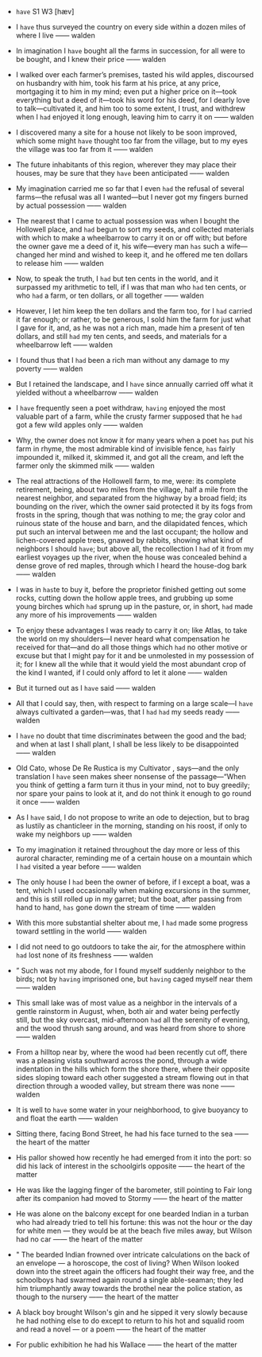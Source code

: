 - `have` S1 W3 [hæv]



-  I `have` thus surveyed the country on every side within a dozen miles of where I live —— walden

-  In imagination I `have` bought all the farms in succession, for all were to be bought, and I knew their price —— walden

-  I walked over each farmer’s premises, tasted his wild apples, discoursed on husbandry with him, took his farm at his price, at any price, mortgaging it to him in my mind; even put a higher price on it﻿—took everything but a deed of it﻿—took his word for his deed, for I dearly love to talk﻿—cultivated it, and him too to some extent, I trust, and withdrew when I `had` enjoyed it long enough, leaving him to carry it on —— walden

-  I discovered many a site for a house not likely to be soon improved, which some might `have` thought too far from the village, but to my eyes the village was too far from it —— walden

-  The future inhabitants of this region, wherever they may place their houses, may be sure that they `have` been anticipated —— walden

- My imagination carried me so far that I even `had` the refusal of several farms﻿—the refusal was all I wanted﻿—but I never got my fingers burned by actual possession —— walden

-  The nearest that I came to actual possession was when I bought the Hollowell place, and `had` begun to sort my seeds, and collected materials with which to make a wheelbarrow to carry it on or off with; but before the owner gave me a deed of it, his wife﻿—every man `has` such a wife﻿—changed her mind and wished to keep it, and he offered me ten dollars to release him —— walden

-  Now, to speak the truth, I `had` but ten cents in the world, and it surpassed my arithmetic to tell, if I was that man who `had` ten cents, or who `had` a farm, or ten dollars, or all together —— walden

-  However, I let him keep the ten dollars and the farm too, for I `had` carried it far enough; or rather, to be generous, I sold him the farm for just what I gave for it, and, as he was not a rich man, made him a present of ten dollars, and still `had` my ten cents, and seeds, and materials for a wheelbarrow left —— walden

-  I found thus that I `had` been a rich man without any damage to my poverty —— walden

-  But I retained the landscape, and I `have` since annually carried off what it yielded without a wheelbarrow —— walden

- I `have` frequently seen a poet withdraw, `having` enjoyed the most valuable part of a farm, while the crusty farmer supposed that he `had` got a few wild apples only —— walden

-  Why, the owner does not know it for many years when a poet `has` put his farm in rhyme, the most admirable kind of invisible fence, `has` fairly impounded it, milked it, skimmed it, and got all the cream, and left the farmer only the skimmed milk —— walden

- The real attractions of the Hollowell farm, to me, were: its complete retirement, being, about two miles from the village, half a mile from the nearest neighbor, and separated from the highway by a broad field; its bounding on the river, which the owner said protected it by its fogs from frosts in the spring, though that was nothing to me; the gray color and ruinous state of the house and barn, and the dilapidated fences, which put such an interval between me and the last occupant; the hollow and lichen-covered apple trees, gnawed by rabbits, showing what kind of neighbors I should `have`; but above all, the recollection I `had` of it from my earliest voyages up the river, when the house was concealed behind a dense grove of red maples, through which I heard the house-dog bark —— walden

-  I was in `has`te to buy it, before the proprietor finished getting out some rocks, cutting down the hollow apple trees, and grubbing up some young birches which `had` sprung up in the pasture, or, in short, `had` made any more of his improvements —— walden

-  To enjoy these advantages I was ready to carry it on; like Atlas, to take the world on my shoulders﻿—I never heard what compensation he received for that﻿—and do all those things which `had` no other motive or excuse but that I might pay for it and be unmolested in my possession of it; for I knew all the while that it would yield the most abundant crop of the kind I wanted, if I could only afford to let it alone —— walden

-  But it turned out as I `have` said —— walden

- All that I could say, then, with respect to farming on a large scale﻿—I `have` always cultivated a garden﻿—was, that I `had` `had` my seeds ready —— walden

-  I `have` no doubt that time discriminates between the good and the bad; and when at last I shall plant, I shall be less likely to be disappointed —— walden

- Old Cato, whose De Re Rustica is my Cultivator , says﻿—and the only translation I `have` seen makes sheer nonsense of the passage﻿—“When you think of getting a farm turn it thus in your mind, not to buy greedily; nor spare your pains to look at it, and do not think it enough to go round it once —— walden

-  As I `have` said, I do not propose to write an ode to dejection, but to brag as lustily as chanticleer in the morning, standing on his roost, if only to wake my neighbors up —— walden

-  To my imagination it retained throughout the day more or less of this auroral character, reminding me of a certain house on a mountain which I `had` visited a year before —— walden

- The only house I `had` been the owner of before, if I except a boat, was a tent, which I used occasionally when making excursions in the summer, and this is still rolled up in my garret; but the boat, after passing from hand to hand, `has` gone down the stream of time —— walden

-  With this more substantial shelter about me, I `had` made some progress toward settling in the world —— walden

-  I did not need to go outdoors to take the air, for the atmosphere within `had` lost none of its freshness —— walden

- ” Such was not my abode, for I found myself suddenly neighbor to the birds; not by `having` imprisoned one, but `having` caged myself near them —— walden

- This small lake was of most value as a neighbor in the intervals of a gentle rainstorm in August, when, both air and water being perfectly still, but the sky overcast, mid-afternoon `had` all the serenity of evening, and the wood thrush sang around, and was heard from shore to shore —— walden

-  From a hilltop near by, where the wood `had` been recently cut off, there was a pleasing vista southward across the pond, through a wide indentation in the hills which form the shore there, where their opposite sides sloping toward each other suggested a stream flowing out in that direction through a wooded valley, but stream there was none —— walden

-  It is well to `have` some water in your neighborhood, to give buoyancy to and float the earth —— walden

-  Sitting there, facing Bond Street, he had his face turned to the sea —— the heart of the matter

-  His pallor showed how recently he had emerged from it into the port: so did his lack of interest in the schoolgirls opposite —— the heart of the matter

-  He was like the lagging finger of the barometer, still pointing to Fair long after its companion had moved to Stormy —— the heart of the matter

-  He was alone on the balcony except for one bearded Indian in a turban who had already tried to tell his fortune: this was not the hour or the day for white men — they would be at the beach five miles away, but Wilson had no car —— the heart of the matter

- " The bearded Indian frowned over intricate calculations on the back of an envelope — a horoscope, the cost of living? When Wilson looked down into the street again the officers had fought their way free, and the schoolboys had swarmed again round a single able-seaman; they led him triumphantly away towards the brothel near the police station, as though to the nursery —— the heart of the matter

-  A black boy brought Wilson's gin and he sipped it very slowly because he had nothing else to do except to return to his hot and squalid room and read a novel — or a poem —— the heart of the matter

-  For public exhibition he had his Wallace —— the heart of the matter